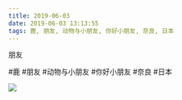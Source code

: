 ```yaml
---
title: 2019-06-03
date: 2019-06-03 13:13:55
tags: 鹿, 朋友, 动物与小朋友, 你好小朋友, 奈良, 日本
---
```


<p>朋友</p>

#鹿 #朋友 #动物与小朋友 #你好小朋友 #奈良 #日本

![](/assets/images/2019/06/6c74587087d2f0c35d3697991127478a.jpg)
